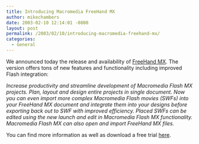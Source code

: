 ```yaml
---
title: Introducing Macromedia FreeHand MX
author: mikechambers
date: 2003-02-10 12:14:01 -0800
layout: post
permalink: /2003/02/10/introducing-macromedia-freehand-mx/
categories:
  - General
---
```



We announced today the release and availability of [FreeHand MX][1]. The version offers tons of new features and functionality including improved Flash integration:

*Increase productivity and streamline development of Macromedia Flash MX projects. Plan, layout and design entire projects in single document. Now you can even import more complex Macromedia Flash movies (SWFs) into your FreeHand MX document and integrate them into your designs before exporting back out to SWF with improved efficiency. Placed SWFs can be edited using the new launch and edit in Macromedia Flash MX functionality. Macromedia Flash MX can also open and import FreeHand MX files.*

You can find more information as well as download a free trial [here][1].

 [1]: http://www.macromedia.com/software/freehand/